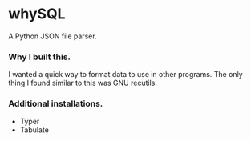 # whySQL

A Python JSON file parser.

### Why I built this.
I wanted a quick way to format data to use in other programs.
The only thing I found similar to this was GNU recutils.

### Additional installations.

- Typer
- Tabulate



